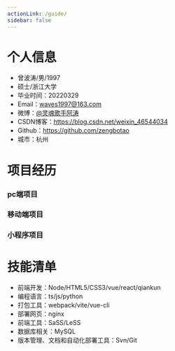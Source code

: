 ```yaml
---
actionLink: /guide/
sidebar: false
---
```

# 个人信息

 - 曾波涛/男/1997
 - 硕士/浙江大学
 - 毕业时间：20220329
 - Email：waves1997@163.com
 - 微博：[@灵魂歌手阿涛](http://weibo.com/u/6124574962) 
 - CSDN博客：https://blog.csdn.net/weixin_46544034 
 - Github：https://github.com/zengbotao
 - 城市：杭州

# 项目经历
<!-- ## JKL公司  -->
### pc端项目
<!-- 我在此项目负责了哪些工作，分别在哪些地方做得出色/和别人不一样/成长快，这个项目中，我最困难的问题是什么，我采取了什么措施，最后结果如何。这个项目中，我最自豪的技术细节是什么，为什么，实施前和实施后的数据对比如何，同事和领导对此的反应如何。 -->


### 移动端项目 
<!-- 我在此项目负责了哪些工作，分别在哪些地方做得出色/和别人不一样/成长快，这个项目中，我最困难的问题是什么，我采取了什么措施，最后结果如何。这个项目中，我最自豪的技术细节是什么，为什么，实施前和实施后的数据对比如何，同事和领导对此的反应如何。 -->

### 小程序项目 
<!-- 我在此项目负责了哪些工作，分别在哪些地方做得出色/和别人不一样/成长快，这个项目中，我最困难的问题是什么，我采取了什么措施，最后结果如何。这个项目中，我最自豪的技术细节是什么，为什么，实施前和实施后的数据对比如何，同事和领导对此的反应如何。 -->

# 技能清单
- 前端开发：Node/HTML5/CSS3/vue/react/qiankun
- 编程语言：ts/js/python
- 打包工具：webpack/vite/vue-cli
- 部署网页：nginx
- 前端工具：SaSS/LeSS
- 数据库相关：MySQL
- 版本管理、文档和自动化部署工具：Svn/Git
  